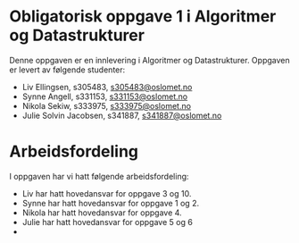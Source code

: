 # Obligatorisk oppgave 1 i Algoritmer og Datastrukturer

Denne oppgaven er en innlevering i Algoritmer og Datastrukturer. 
Oppgaven er levert av følgende studenter:
* Liv Ellingsen, s305483, s305483@oslomet.no
* Synne Angell, s331153, s331153@oslomet.no
* Nikola Sekiw, s333975, s333975@oslomet.no
* Julie Solvin Jacobsen, s341887, s341887@oslomet.no


# Arbeidsfordeling

I oppgaven har vi hatt følgende arbeidsfordeling:
* Liv har hatt hovedansvar for oppgave 3 og 10. 
* Synne har hatt hovedansvar for oppgave 1 og 2.
* Nikola har hatt hovedansvar for oppgave 4.
* Julie har hatt hovedansvar for oppgave 5 og 6
* 

